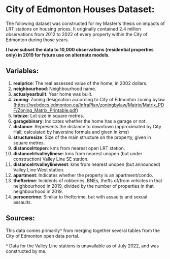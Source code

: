 # City of Edmonton Houses Dataset:
The following dataset was constructed for my Master's thesis on impacts of LRT stations on housing prices. It originally contained 2.4 million observations from 2012 to 2022 of every property within the City of Edmonton during those years.

**I have subset the data to 10,000 observations (residential properties only) in 2019 for future use on alternate models.**

## Variables:
1. **realprice**: The real assessed value of the home, in 2002 dollars.
2. **neighbourhood**: Neighbourhood name.
3. **actualyearbuilt**: Year home was built.
4. **zoning**: Zoning designation according to City of Edmonton zoning bylaw (https://webdocs.edmonton.ca/InfraPlan/zoningbylaw/Matrix/Matrix_PDF/Zoning_Matrix_Printable.pdf)
5. **lotsize**: Lot size in square metres.
6. **garagebinary**: Indicates whether the home has a garage or not.
7. **distance**: Represents the distance to downtown (approximated by City Hall; calculated by haversine formula and given in kms)
8. **structuresize**: Size of the main structure on the property, given in square metres.
9. **distancelrtopen**: kms from nearest open LRT station.
10. **distancelrtvalleylinese**: kms from nearest unopen (but under construction) Valley Line SE station.
11. **distancelrtvalleylinewest**: kms from nearest unopen (but announced) Valley Line West station.
12. **apartment**: Indicates whether the property is an apartment/condo.
13. **theftcrime**: Incidents of robberies, BNEs, thefts of/from vehicles in that neighbourhood in 2019, divided by the number of properties in that neighbourhood in 2019.
14. **personcrime**: Similar to theftcrime, but with assaults and sexual assaults. 

## Sources: 
This data comes primarily^ from merging together several tables from the City of Edmonton open data portal. 

^ Data for the Valley Line stations is unavailable as of July 2022, and was constructed by me.

